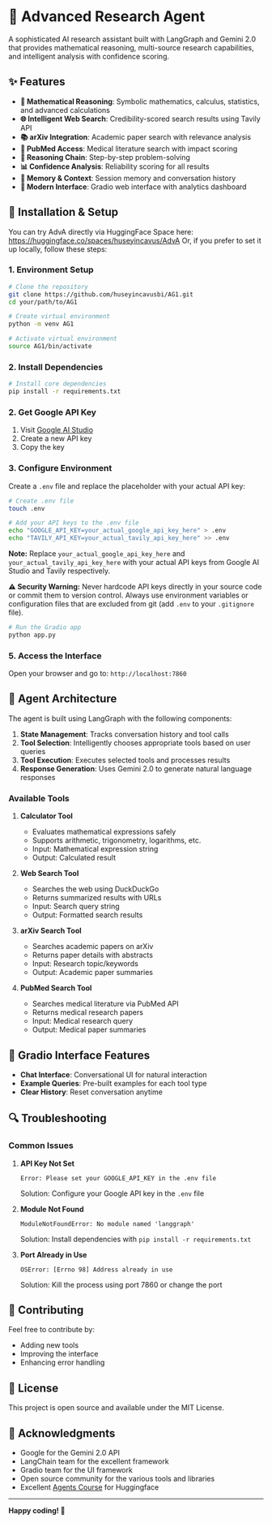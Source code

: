 # 🧠 Advanced Research Agent

A sophisticated AI research assistant built with LangGraph and Gemini 2.0 that provides mathematical reasoning, multi-source research capabilities, and intelligent analysis with confidence scoring.

## ✨ Features

- **🧮 Mathematical Reasoning**: Symbolic mathematics, calculus, statistics, and advanced calculations
- **🌐 Intelligent Web Search**: Credibility-scored search results using Tavily API
- **📚 arXiv Integration**: Academic paper search with relevance analysis
- **🏥 PubMed Access**: Medical literature search with impact scoring
- **🧠 Reasoning Chain**: Step-by-step problem-solving 
- **📊 Confidence Analysis**: Reliability scoring for all results
- **💾 Memory & Context**: Session memory and conversation history
- **🎨 Modern Interface**: Gradio web interface with analytics dashboard

## 🚀 Installation & Setup

You can try AdvA directly via HuggingFace Space here: https://huggingface.co/spaces/huseyincavus/AdvA
Or, if you prefer to set it up locally, follow these steps:

### 1. Environment Setup

```bash
# Clone the repository
git clone https://github.com/huseyincavusbi/AG1.git
cd your/path/to/AG1

# Create virtual environment
python -m venv AG1

# Activate virtual environment
source AG1/bin/activate
```

### 2. Install Dependencies

```bash
# Install core dependencies
pip install -r requirements.txt
```

### 2. Get Google API Key

1. Visit [Google AI Studio](https://aistudio.google.com/app/apikey)
2. Create a new API key
3. Copy the key

### 3. Configure Environment

Create a `.env` file and replace the placeholder with your actual API key:

```bash
# Create .env file
touch .env

# Add your API keys to the .env file
echo "GOOGLE_API_KEY=your_actual_google_api_key_here" > .env
echo "TAVILY_API_KEY=your_actual_tavily_api_key_here" >> .env
```

**Note:** Replace `your_actual_google_api_key_here` and `your_actual_tavily_api_key_here` with your actual API keys from Google AI Studio and Tavily respectively.

**⚠️ Security Warning:** Never hardcode API keys directly in your source code or commit them to version control. Always use environment variables or configuration files that are excluded from git (add `.env` to your `.gitignore` file).

```bash
# Run the Gradio app
python app.py
```

### 5. Access the Interface

Open your browser and go to: `http://localhost:7860`

## 🔧 Agent Architecture

The agent is built using LangGraph with the following components:

1. **State Management**: Tracks conversation history and tool calls
2. **Tool Selection**: Intelligently chooses appropriate tools based on user queries
3. **Tool Execution**: Executes selected tools and processes results
4. **Response Generation**: Uses Gemini 2.0 to generate natural language responses

### Available Tools

1. **Calculator Tool**
   - Evaluates mathematical expressions safely
   - Supports arithmetic, trigonometry, logarithms, etc.
   - Input: Mathematical expression string
   - Output: Calculated result

2. **Web Search Tool**
   - Searches the web using DuckDuckGo
   - Returns summarized results with URLs
   - Input: Search query string
   - Output: Formatted search results

3. **arXiv Search Tool**
   - Searches academic papers on arXiv
   - Returns paper details with abstracts
   - Input: Research topic/keywords
   - Output: Academic paper summaries

4. **PubMed Search Tool**
   - Searches medical literature via PubMed API
   - Returns medical research papers
   - Input: Medical research query
   - Output: Medical paper summaries

## 🎨 Gradio Interface Features

- **Chat Interface**: Conversational UI for natural interaction
- **Example Queries**: Pre-built examples for each tool type
- **Clear History**: Reset conversation anytime

## 🔍 Troubleshooting

### Common Issues

1. **API Key Not Set**
   ```
   Error: Please set your GOOGLE_API_KEY in the .env file
   ```
   Solution: Configure your Google API key in the `.env` file

2. **Module Not Found**
   ```
   ModuleNotFoundError: No module named 'langgraph'
   ```
   Solution: Install dependencies with `pip install -r requirements.txt`

3. **Port Already in Use**
   ```
   OSError: [Errno 98] Address already in use
   ```
   Solution: Kill the process using port 7860 or change the port

## 🤝 Contributing

Feel free to contribute by:
- Adding new tools
- Improving the interface
- Enhancing error handling

## 📄 License

This project is open source and available under the MIT License.

## 🙏 Acknowledgments

- Google for the Gemini 2.0 API
- LangChain team for the excellent framework
- Gradio team for the UI framework
- Open source community for the various tools and libraries
- Excellent [Agents Course](https://huggingface.co/agents-course) for Huggingface
---

**Happy coding! 🚀**
